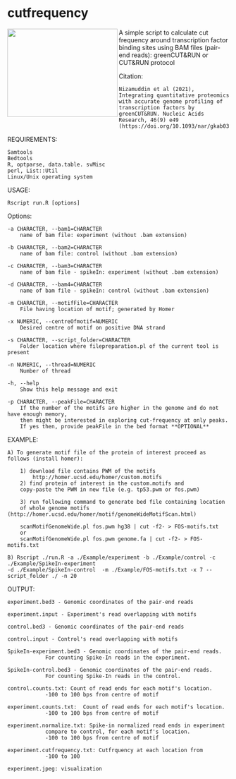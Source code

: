 # cutfrequency
<p align="center">
  <img src="https://user-images.githubusercontent.com/28807444/130489546-74e51a39-23d4-494d-b810-29eb42efa2c1.jpg" align='left' height='200' width='250' />
</p>
A simple script to calculate cut frequency around transcription factor binding sites using BAM files (pair-end reads): 
greenCUT&RUN or CUT&RUN protocol



Citation: 
	
	Nizamuddin et al (2021), Integrating quantitative proteomics 
	with accurate genome profiling of transcription factors by 
	greenCUT&RUN. Nucleic Acids Research, 46(9) e49 
	(https://doi.org/10.1093/nar/gkab038)

REQUIREMENTS:

	Samtools
	Bedtools
	R, optparse, data.table. svMisc
	perl, List::Util
	Linux/Unix operating system


USAGE:

	Rscript run.R [options]

Options:
	
	-a CHARACTER, --bam1=CHARACTER
		name of bam file: experiment (without .bam extension)

	-b CHARACTER, --bam2=CHARACTER
		name of bam file: control (without .bam extension)

	-c CHARACTER, --bam3=CHARACTER
		name of bam file - spikeIn: experiment (without .bam extension)

	-d CHARACTER, --bam4=CHARACTER
		name of bam file - spikeIn: control (without .bam extension)

	-m CHARACTER, --motifFile=CHARACTER
		File having location of motif; generated by Homer

	-x NUMERIC, --centreOfmotif=NUMERIC
		Desired centre of motif on positive DNA strand

	-s CHARACTER, --script_folder=CHARACTER
		Folder location where filepreparation.pl of the current tool is present

	-n NUMERIC, --thread=NUMERIC
		Number of thread

	-h, --help
		Show this help message and exit
		
	-p CHARACTER, --peakFile=CHARACTER
		If the number of the motifs are higher in the genome and do not have enough memory, 
		then might be interested in exploring cut-frequency at only peaks. 
		If yes then, provide peakFile in the bed format **OPTIONAL**

EXAMPLE:

	A) To generate motif file of the protein of interest proceed as follows (install homer):
	
		1) download file contains PWM of the motifs
			http://homer.ucsd.edu/homer/custom.motifs
		2) find protein of interest in the custom.motifs and 
		copy-paste the PWM in new file (e.g. tp53.pwm or fos.pwm)
		
		3) run following command to generate bed file containing location 
		of whole genome motifs (http://homer.ucsd.edu/homer/motif/genomeWideMotifScan.html)
		
		scanMotifGenomeWide.pl fos.pwm hg38 | cut -f2- > FOS-motifs.txt
		or
		scanMotifGenomeWide.pl fos.pwm genome.fa | cut -f2- > FOS-motifs.txt
	
	B) Rscript ./run.R -a ./Example/experiment -b ./Example/control -c ./Example/SpikeIn-experiment
	-d ./Example/SpikeIn-control  -m ./Example/FOS-motifs.txt -x 7 --script_folder ./ -n 20 

OUTPUT:

	experiment.bed3 - Genomic coordinates of the pair-end reads
	
	experiment.input - Experiment's read overlapping with motifs
	
	control.bed3 - Genomic coordinates of the pair-end reads
	
	control.input - Control's read overlapping with motifs
	
	SpikeIn-experiment.bed3 - Genomic coordinates of the pair-end reads. 
				For counting Spike-In reads in the experiment.
				
	SpikeIn-control.bed3 - Genomic coordinates of the pair-end reads. 
				For counting Spike-In reads in the control.
				
	control.counts.txt: Count of read ends for each motif's location. 
				-100 to 100 bps from centre of motif 
				
	experiment.counts.txt:  Count of read ends for each motif's location. 
				-100 to 100 bps from centre of motif 
				
	experiment.normalize.txt: Spike-in normalized read ends in experiment 
				compare to control, for each motif's location.
				-100 to 100 bps from centre of motif 
				
	experiment.cutfrequency.txt: Cutfrquency at each location from 
				-100 to 100
				
	experiment.jpeg: visualization

